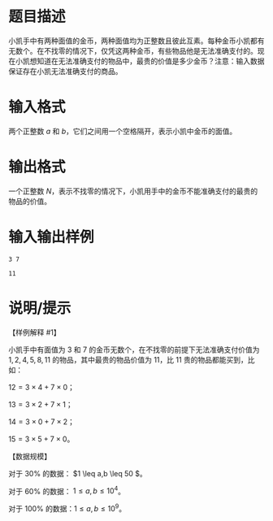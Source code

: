 # 题目描述

小凯手中有两种面值的金币，两种面值均为正整数且彼此互素。每种金币小凯都有无数个。在不找零的情况下，仅凭这两种金币，有些物品他是无法准确支付的。现在小凯想知道在无法准确支付的物品中，最贵的价值是多少金币？注意：输入数据保证存在小凯无法准确支付的商品。

# 输入格式

两个正整数 $a$ 和 $b$，它们之间用一个空格隔开，表示小凯中金币的面值。

# 输出格式

一个正整数 $N$，表示不找零的情况下，小凯用手中的金币不能准确支付的最贵的物品的价值。

# 输入输出样例

```input1
3 7
```

```output1
11

```

# 说明/提示

【样例解释 #1】

小凯手中有面值为 $3$ 和 $7$ 的金币无数个，在不找零的前提下无法准确支付价值为 $1,2,4,5,8,11$ 的物品，其中最贵的物品价值为 $11$，比 $11$ 贵的物品都能买到，比如：

$12 = 3 \times 4 + 7 \times 0$；

$13 = 3 \times 2 + 7 \times 1$；

$14 = 3 \times 0 + 7 \times 2$；

$15 = 3 \times 5 + 7 \times 0$。

【数据规模】

对于 $30\%$ 的数据： $1 \leq a,b \leq 50 $。

对于 $60\%$ 的数据： $1 \leq a,b \leq {10}^4$。

对于 $100\%$ 的数据：$1 \leq a,b \leq {10}^9$。
